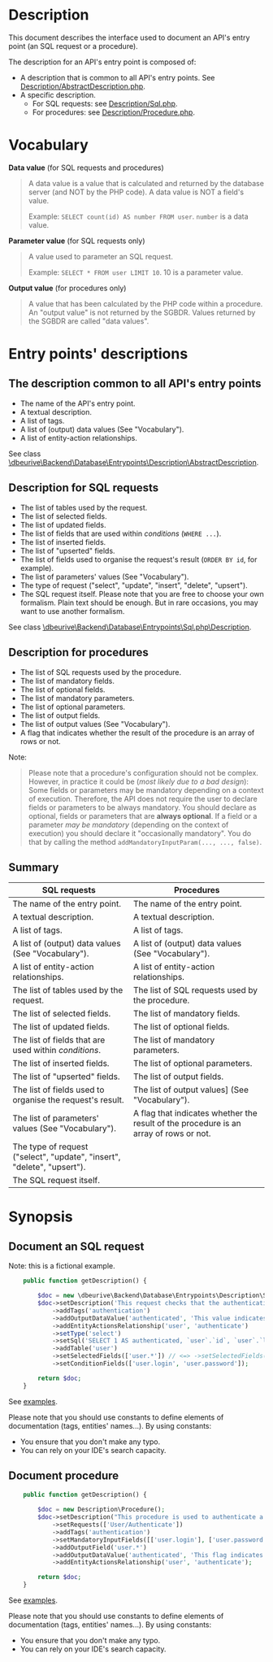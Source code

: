 # Description

This document describes the interface used to document an API's entry point (an SQL request or a procedure).

The description for an API's entry point is composed of:

* A description that is common to all API's entry points. See [Description/AbstractDescription.php](https://github.com/dbeurive/backend/blob/master/src/Database/Entrypoints/Description/AbstractDescription.php).
* A specific description.
  * For SQL requests: see [Description/Sql.php](https://github.com/dbeurive/backend/blob/master/src/Database/Entrypoints/Description/Sql.php).
  * For procedures: see [Description/Procedure.php](https://github.com/dbeurive/backend/blob/master/src/Database/Entrypoints/Description/Procedure.php).




# Vocabulary

**Data value** (for SQL requests and procedures)

> A data value is a value that is calculated and returned by the database server (and NOT by the PHP code).
> A data value is NOT a field's value.
> 
> Example: `SELECT count(id) AS number FROM user`. `number` is a data value.     
 
**Parameter value** (for SQL requests only)

> A value used to parameter an SQL request.
> 
> Example: `SELECT * FROM user LIMIT 10`. 10 is a parameter value.

**Output value** (for procedures only)

> A value that has been calculated by the PHP code within a procedure.
> An "output value" is not returned by the SGBDR. Values returned by the SGBDR are called "data values".





# Entry points' descriptions

## The description common to all API's entry points

*  The name of the API's entry point.
*  A textual description.
*  A list of tags.
*  A list of (output) data values (See "Vocabulary").
*  A list of entity-action relationships.

See class [\dbeurive\Backend\Database\Entrypoints\Description\AbstractDescription](https://github.com/dbeurive/backend/blob/master/src/Database/Entrypoints/Description/AbstractDescription.php).




## Description for SQL requests

* The list of tables used by the request.
* The list of selected fields.
* The list of updated fields.
* The list of fields that are used within _conditions_ (`WHERE ...`).
* The list of inserted fields.
* The list of "upserted" fields.
* The list of fields used to organise the request's result (`ORDER BY id`, for example).
* The list of parameters' values (See "Vocabulary").
* The type of request ("select", "update", "insert", "delete", "upsert").
* The SQL request itself. Please note that you are free to choose your own formalism. Plain text should be enough.
  But in rare occasions, you may want to use another formalism. 
 
See class [\dbeurive\Backend\Database\Entrypoints\Sql.php\Description](https://github.com/dbeurive/backend/blob/master/src/Database/Entrypoints/Description/Sql.php).




## Description for procedures

* The list of SQL requests used by the procedure.
* The list of mandatory fields.
* The list of optional fields.
* The list of mandatory parameters.
* The list of optional parameters.
* The list of output fields.
* The list of output values (See "Vocabulary").
* A flag that indicates whether the result of the procedure is an array of rows or not.
  
Note: 
  
> Please note that a procedure's configuration should not be complex.
> However, in practice it could be (_most likely due to a bad design_):
> Some fields or parameters may be mandatory depending on a context of execution.
> Therefore, the API does not require the user to declare fields or parameters to be always mandatory.
> You should declare as optional, fields or parameters that are **always optional**.
> If a field or a parameter _may be mandatory_ (depending on the context of execution) you should declare it "occasionally mandatory".
> You do that by calling the method `addMandatoryInputParam(..., ..., false)`.




## Summary

| SQL requests                                                             | Procedures                                                                                 |
|--------------------------------------------------------------------------|--------------------------------------------------------------------------------------------|
| The name of the entry point.                                             | The name of the entry point.                                                               |
| A textual description.                                                   | A textual description.                                                                     |
| A list of tags.                                                          | A list of tags.                                                                            |
| A list of (output) data values (See "Vocabulary").                       | A list of (output) data values (See "Vocabulary").                                         |
| A list of entity-action relationships.                                   | A list of entity-action relationships.                                                     |
| The list of tables used by the request.                                  | The list of SQL requests used by the procedure.                                            |
| The list of selected fields.                                             | The list of mandatory fields.                                                              |
| The list of updated fields.                                              | The list of optional fields.                                                               |
| The list of fields that are used within _conditions_.                    | The list of mandatory parameters.                                                          |
| The list of inserted fields.                                             | The list of optional parameters.                                                           |
| The list of "upserted" fields.                                           | The list of output fields.                                                                 |
| The list of fields used to organise the request's result.                | The list of output values] (See "Vocabulary").                                             |
| The list of parameters' values (See "Vocabulary").                       | A flag that indicates whether the result of the procedure is an array of rows or not.      |
| The type of request ("select", "update", "insert", "delete", "upsert").  |                                                                                            |
| The SQL request itself.                                                  |                                                                                            |




# Synopsis

## Document an SQL request

Note: this is a fictional example.

```php
    public function getDescription() {

        $doc = new \dbeurive\Backend\Database\Entrypoints\Description\Sql();
        $doc->setDescription('This request checks that the authentication data is valid.')
            ->addTags('authentication')
            ->addOutputDataValue('authenticated', 'This value indicates whether the user is authenticated or not.')
            ->addEntityActionsRelationship('user', 'authenticate')
            ->setType('select')
            ->setSql('SELECT 1 AS authenticated, `user`.`id`, `user`.`login`, `user`.`password` FROM USER WHERE `user`.`login`=? AND `user`.`password`=?')
            ->addTable('user')
            ->setSelectedFields(['user.*']) // <=> ->setSelectedFields($this->_getTableFieldsNames('user', self::FIELDS_FULLY_QUALIFIED_AS_ARRAY, false))
            ->setConditionFields(['user.login', 'user.password']);

        return $doc;
    }
```

See [examples](https://github.com/dbeurive/backend/tree/master/tests/EntryPoints/Brands/MySql/Sqls/User).

Please note that you should use constants to define elements of documentation (tags, entities' names...).
By using constants:

* You ensure that you don't make any typo.
* You can rely on your IDE's search capacity.

## Document procedure

```php
    public function getDescription() {
    
        $doc = new Description\Procedure();
        $doc->setDescription("This procedure is used to authenticate a user based on a provided set of login and password.")
            ->setRequests(['User/Authenticate'])
            ->addTags('authentication')
            ->setMandatoryInputFields([['user.login'], ['user.password']])
            ->addOutputField('user.*')
            ->addOutputDataValue('authenticated', 'This flag indicates whether the user has been successfully authenticated or not. TRUE: authentication succeed, FALSE: authentication failed.')
            ->addEntityActionsRelationship('user', 'authenticate');

        return $doc;
    }
```

See [examples](https://github.com/dbeurive/backend/tree/master/tests/EntryPoints/Brands/MySql/Procedures/User).

Please note that you should use constants to define elements of documentation (tags, entities' names...).
By using constants:

* You ensure that you don't make any typo.
* You can rely on your IDE's search capacity.

